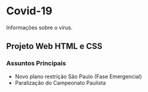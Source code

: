 # Covid-19
Informações sobre o vírus.

## Projeto Web HTML e CSS

### Assuntos Principais 
- Novo plano restrição São Paulo (Fase Emergencial)
- Paralização do Campeonato Paulista